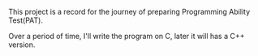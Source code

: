 This project is a record for the journey of preparing Programming Ability Test(PAT). 

Over a period of time, I'll write the program on C, later it will has a C++ version.
